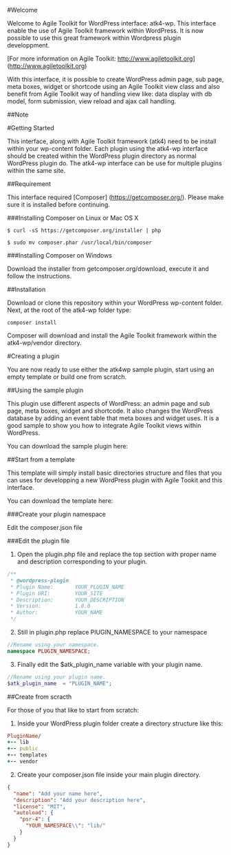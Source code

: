 #Welcome

Welcome to Agile Toolkit for WordPress interface: atk4-wp. 
This interface enable the use of Agile Toolkit framework within WordPress. 
It is now possible to use this great framework within Wordpress plugin developpment.

[For more information on Agile Toolkit: http://www.agiletoolkit.org] (http://www.agiletoolkit.org)

With this interface, it is possible to create WordPress admin page, sub page, meta boxes, widget or shortcode using an Agile Toolkit
view class and also benefit from Agile Toolkit way of handling view like: data display with db model, form submission, view reload and ajax call handling.

##Note


#Getting Started

This interface, along with Agile Toolkit framework (atk4) need to be install within your wp-content folder. 
Each plugin using the atk4-wp interface should be created within the WordPress plugin directory as normal WordPress plugin do.
The atk4-wp interface can be use for multiple plugins within the same site.

##Requirement

This interface required [Composer] (https://getcomposer.org/). Please make sure it is installed before continuing.

###Installing Composer on Linux or Mac OS X

```
$ curl -sS https://getcomposer.org/installer | php
```

```
$ sudo mv composer.phar /usr/local/bin/composer
```

###Installing Composer on Windows

Download the installer from getcomposer.org/download, execute it and follow the instructions.

##Installation

Download or clone this repository within your WordPress wp-content folder. Next, at the root of the atk4-wp folder type:

```
composer install
```

Composer will download and install the Agile Toolkit framework within the atk4-wp/vendor directory.


#Creating a plugin

You are now ready to use either the atk4wp sample plugin, start using an empty template or build one from scratch.

##Using the sample plugin

This plugin use different aspects of WordPress: an admin page and sub page, meta boxes, widget and shortcode.
It also changes the WordPress database by adding an event table that meta boxes and widget uses. 
It is a good sample to show you how to integrate Agile Toolkit views within WordPress.

You can download the sample plugin here: 


##Start from a template

This template will simply install basic directories structure and files that you can uses for developping a new WordPress plugin with Agile Tookit and this interface.

You can download the template here: 

###Create your plugin namespace

Edit the composer.json file 

###Edit the plugin file

1. Open the plugin.php file and replace the top section with proper name and description corresponding to your plugin.

```php
/**
 * @wordpress-plugin
 * Plugin Name:       YOUR_PLUGIN_NAME
 * Plugin URI:        YOUR_SITE
 * Description:       YOUR_DESCRIPTION
 * Version:           1.0.0
 * Author:            YOUR_NAME
 */
 ```
 
 2. Still in plugin.php replace PlUGIN_NAMESPACE to your namespace
 
 ```php
 //Rename using your namespace.
 namespace PLUGIN_NAMESPACE;
 ```
 
 3. Finally edit the $atk_plugin_name variable with your plugin name.
 
 ```php
 //Rename using your plugin name.
 $atk_plugin_name  = "PLUGIN_NAME";
 ```

##Create from scracth

For those of you that like to start from scratch:

1. Inside your WordPress plugin folder create a directory structure like this:

``` ruby
PluginName/
+-- lib
+-- public
+-- templates
+-- vendor
```

2. Create your composer.json file inside your main plugin directory.

```json
{
  "name": "Add your name here",
  "description": "Add your description here",
  "license": "MIT",
  "autoload": {
    "psr-4": {
      "YOUR_NAMESPACE\\": "lib/"
    }
  }
}
```

